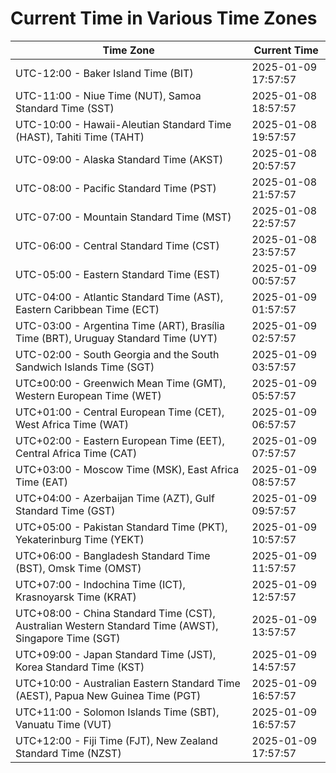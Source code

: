 # Current Time in Various Time Zones

| Time Zone | Current Time |
|-----------|--------------|
| UTC-12:00 - Baker Island Time (BIT) | 2025-01-09 17:57:57 |
| UTC-11:00 - Niue Time (NUT), Samoa Standard Time (SST) | 2025-01-08 18:57:57 |
| UTC-10:00 - Hawaii-Aleutian Standard Time (HAST), Tahiti Time (TAHT) | 2025-01-08 19:57:57 |
| UTC-09:00 - Alaska Standard Time (AKST) | 2025-01-08 20:57:57 |
| UTC-08:00 - Pacific Standard Time (PST) | 2025-01-08 21:57:57 |
| UTC-07:00 - Mountain Standard Time (MST) | 2025-01-08 22:57:57 |
| UTC-06:00 - Central Standard Time (CST) | 2025-01-08 23:57:57 |
| UTC-05:00 - Eastern Standard Time (EST) | 2025-01-09 00:57:57 |
| UTC-04:00 - Atlantic Standard Time (AST), Eastern Caribbean Time (ECT) | 2025-01-09 01:57:57 |
| UTC-03:00 - Argentina Time (ART), Brasília Time (BRT), Uruguay Standard Time (UYT) | 2025-01-09 02:57:57 |
| UTC-02:00 - South Georgia and the South Sandwich Islands Time (SGT) | 2025-01-09 03:57:57 |
| UTC±00:00 - Greenwich Mean Time (GMT), Western European Time (WET) | 2025-01-09 05:57:57 |
| UTC+01:00 - Central European Time (CET), West Africa Time (WAT) | 2025-01-09 06:57:57 |
| UTC+02:00 - Eastern European Time (EET), Central Africa Time (CAT) | 2025-01-09 07:57:57 |
| UTC+03:00 - Moscow Time (MSK), East Africa Time (EAT) | 2025-01-09 08:57:57 |
| UTC+04:00 - Azerbaijan Time (AZT), Gulf Standard Time (GST) | 2025-01-09 09:57:57 |
| UTC+05:00 - Pakistan Standard Time (PKT), Yekaterinburg Time (YEKT) | 2025-01-09 10:57:57 |
| UTC+06:00 - Bangladesh Standard Time (BST), Omsk Time (OMST) | 2025-01-09 11:57:57 |
| UTC+07:00 - Indochina Time (ICT), Krasnoyarsk Time (KRAT) | 2025-01-09 12:57:57 |
| UTC+08:00 - China Standard Time (CST), Australian Western Standard Time (AWST), Singapore Time (SGT) | 2025-01-09 13:57:57 |
| UTC+09:00 - Japan Standard Time (JST), Korea Standard Time (KST) | 2025-01-09 14:57:57 |
| UTC+10:00 - Australian Eastern Standard Time (AEST), Papua New Guinea Time (PGT) | 2025-01-09 16:57:57 |
| UTC+11:00 - Solomon Islands Time (SBT), Vanuatu Time (VUT) | 2025-01-09 16:57:57 |
| UTC+12:00 - Fiji Time (FJT), New Zealand Standard Time (NZST) | 2025-01-09 17:57:57 |
